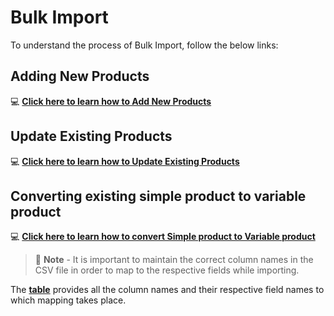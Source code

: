 #   **Bulk Import**

To understand the process of Bulk Import, follow the below links:

##  **Adding New Products**

:computer: <a href="https://docs.woocommerce.com/document/product-csv-importer-exporter/#section-5" target="_blank">**Click here to learn how to Add New Products**</a>


##  **Update Existing Products**

:computer: <a href="https://docs.woocommerce.com/document/product-csv-importer-exporter/#section-6" target="_blank">**Click here to learn how to Update Existing Products**</a>


##  **Converting existing simple product to variable product**


:computer: <a href="https://docs.woocommerce.com/document/product-csv-importer-exporter/#section-7" target="_blank">**Click here to learn how to convert Simple product to Variable product**</a>

>   :memo: **Note** - It is important to maintain the correct column names in the CSV file in order to map to the respective fields while importing. 

The [**table**](Import-Export-CSV-Format.md) provides all the column names and their respective field names to which mapping takes place.